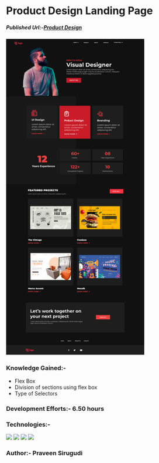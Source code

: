 # Product Design Landing Page

##### Published Url:-[Product Design](https://mellow-griffin-2f3f27.netlify.app/)


<img src="https://github.com/sirugudipraveen3637/ProductDesignLandingPage_15/blob/main/15.png" height="60%" width="75%"/>


### Knowledge Gained:-

  - Flex Box
  - Division of sections using flex box
  - Type of Selectors
  
  
### Development Efforts:- 6.50 hours
  
### Technologies:-
<span>
<img src="https://img.shields.io/badge/html5%20-%23E34F26.svg?&style=for-the-badge&logo=html5&logoColor=white"/>
<img src="https://img.shields.io/badge/css3%20-%231572B6.svg?&style=for-the-badge&logo=css3&logoColor=white"/>
<img src="https://img.shields.io/badge/git%20-%23404d59.svg?&style=for-the-badge&logo=git&logoColor=white"/>
<img src="https://img.shields.io/badge/github%20-%23121011.svg?&style=for-the-badge&logo=github&logoColor=white"/>
</span>


### Author:- <b>Praveen Sirugudi<b>


